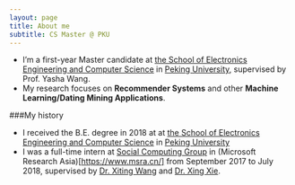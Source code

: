 ```yaml
---
layout: page
title: About me
subtitle: CS Master @ PKU
---
```


* I’m a first-year Master candidate at [the School of Electronics Engineering and Computer Science](http://eecs.pku.edu.cn/) in [Peking University](www.pku.edu.cn), supervised by Prof. Yasha Wang.
* My research focuses on **Recommender Systems** and other **Machine Learning/Dating Mining Applications**.

###My history
* I received the B.E. degree in 2018 at at [the School of Electronics Engineering and Computer Science](http://eecs.pku.edu.cn/) in [Peking University](www.pku.edu.cn)
* I was a full-time intern at [Social Computing Group](https://www.microsoft.com/en-us/research/group/social-computing-beijing/) in (Microsoft Research Asia)[https://www.msra.cn/] from September 2017 to July 2018, supervised by [Dr. Xiting Wang](https://www.microsoft.com/en-us/research/people/xitwan/) and [Dr. Xing Xie](https://www.microsoft.com/en-us/research/people/xingx/).
